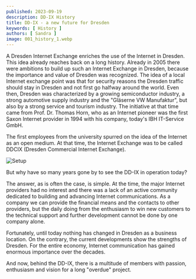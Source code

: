 ```yaml
---
published: 2023-09-19
description: DD-IX History
title: DD-IX - a new future for Dresden
keywords: [ History ]
authors: [ Sandra ]
image: 001_history_1.webp
---
```


A Dresden Internet Exchange enriches the use of the Internet in Dresden. This idea already reaches back on a long history. Already in 2005 there were ambitions to build up such an Internet Exchange in Dresden, because the importance and value of Dresden was recognized. The idea of a local Internet exchange point was that for security reasons the Dresden traffic should stay in Dresden and not first go halfway around the world. Even then, Dresden was characterized by a growing semiconductor industry, a strong automotive supply industry and the "Gläserne VW Manufaktur", but also by a strong service and tourism industry. The initiative at that time came from Prof. Dr. Thomas Horn, who as an Internet pioneer was the first Saxon Internet provider in 1994 with his company, today's IBH IT-Service GmbH.

The first employees from the university spurred on the idea of the Internet as an open medium. At that time, the Internet Exchange was to be called DDCIX (Dresden Commercial Internet Exchange).

![Setup](001_history_2.webp)

But why have so many years gone by to see the DD-IX in operation today?

The answer, as is often the case, is simple. At the time, the major Internet providers had no interest and there was a lack of an active community dedicated to building and advancing Internet communications. As a company we can provide the financial means and the contacts to other providers, but the daily doing from the enthusiasm to win new customers to the technical support and further development cannot be done by one company alone.

Fortunately, until today nothing has changed in Dresden as a business location. On the contrary, the current developments show the strengths of Dresden. For the entire economy, Internet communication has gained enormous importance over the decades.

And now, behind the DD-IX, there is a multitude of members with passion, enthusiasm and vision for a long "overdue" project.
